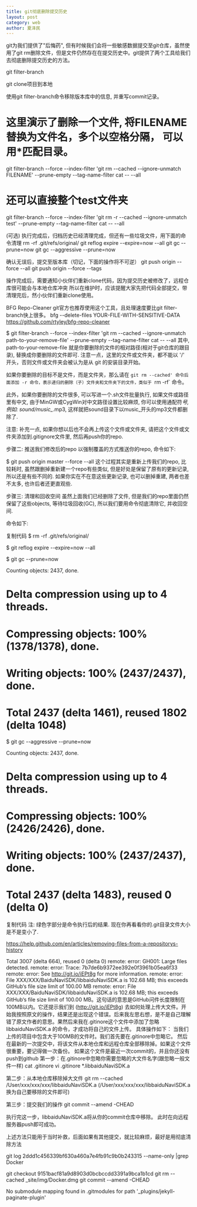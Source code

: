 ```yaml
---
title: git彻底删除提交历史
layout: post
category: web
author: 夏泽民
---
```

git为我们提供了"后悔药", 但有时候我们会将一些敏感数据提交至git仓库，虽然使用了git rm删除文件，但是文件仍然存在在提交历史中。git提供了两个工具给我们去彻底删除提交历史的方法。
<!-- more -->
git filter-branch

git clone项目到本地

使用git filter-branch命令移除版本库中的信息, 并重写commit记录。
# 这里演示了删除一个文件, 将FILENAME替换为文件名，多个以空格分隔， 可以用*匹配目录。

git filter-branch --force --index-filter 'git rm --cached --ignore-unmatch FILENAME' --prune-empty --tag-name-filter cat -- --all

# 还可以直接整个test文件夹
git filter-branch --force --index-filter 'git rm -r --cached --ignore-unmatch test' --prune-empty --tag-name-filter cat -- --all

(可选) 执行完成后，归档历史已经清理完成，但还有一些垃圾文件，用下面的命令清理
rm -rf .git/refs/original/
git reflog expire --expire=now --all
git gc --prune=now
git gc --aggressive --prune=now



确认无误后，提交至版本库（切记，下面的操作将不可逆）
git push origin --force --all
git push origin --force --tags



操作完成后，需要通知小伙伴们重新clone代码，因为提交历史被修改了，远程仓库很可能会与本地仓库冲突
所以在维护时，应该提醒大家先把代码全部提交，带清理完后，然小伙伴们重新clone使用。


BFG Repo-Cleaner
git官方也推荐使用这个工具，且处理速度要比git filter-branch快上很多。
bfg --delete-files YOUR-FILE-WITH-SENSITIVE-DATA
https://github.com/rtyley/bfg-repo-cleaner



$ git filter-branch --force --index-filter 'git rm --cached --ignore-unmatch path-to-your-remove-file' --prune-empty --tag-name-filter cat -- --all
其中, path-to-your-remove-file 就是你要删除的文件的相对路径(相对于git仓库的跟目录), 替换成你要删除的文件即可. 注意一点，这里的文件或文件夹，都不能以 '/' 开头，否则文件或文件夹会被认为是从 git 的安装目录开始。

如果你要删除的目标不是文件，而是文件夹，那么请在 `git rm --cached' 命令后面添加 -r 命令，表示递归的删除（子）文件夹和文件夹下的文件，类似于 `rm -rf` 命令。

此外，如果你要删除的文件很多, 可以写进一个.sh文件批量执行, 如果文件或路径里有中文, 由于MinGW或CygWin对中文路径设置比较麻烦, 你可以使用通配符*号, 例如: sound/music_*.mp3, 这样就把sound目录下以music_开头的mp3文件都删除了.

注意: 补充一点, 如果你想以后也不会再上传这个文件或文件夹, 请把这个文件或文件夹添加到.gitignore文件里, 然后再push你的repo.

步骤二: 推送我们修改后的repo
以强制覆盖的方式推送你的repo, 命令如下:

$ git push origin master --force --all
这个过程其实是重新上传我们的repo, 比较耗时, 虽然跟删掉重新建一个repo有些类似, 但是好处是保留了原有的更新记录, 所以还是有些不同的. 如果你实在不在意这些更新记录, 也可以删掉重建, 两者也差不太多, 也许后者还更直观些.

步骤三: 清理和回收空间
虽然上面我们已经删除了文件, 但是我们的repo里面仍然保留了这些objects, 等待垃圾回收(GC), 所以我们要用命令彻底清除它, 并收回空间.

命令如下:

复制代码
$ rm -rf .git/refs/original/

$ git reflog expire --expire=now --all

$ git gc --prune=now

Counting objects: 2437, done.
# Delta compression using up to 4 threads.
# Compressing objects: 100% (1378/1378), done.
# Writing objects: 100% (2437/2437), done.
# Total 2437 (delta 1461), reused 1802 (delta 1048)

$ git gc --aggressive --prune=now

Counting objects: 2437, done.
# Delta compression using up to 4 threads.
# Compressing objects: 100% (2426/2426), done.
# Writing objects: 100% (2437/2437), done.
# Total 2437 (delta 1483), reused 0 (delta 0)
复制代码
注: 绿色字部分是命令执行后的结果.
现在你再看看你的.git目录文件大小是不是变小了.




https://help.github.com/en/articles/removing-files-from-a-repositorys-history

Total 3007 (delta 664), reused 0 (delta 0)
remote: error: GH001: Large files detected.
remote: error: Trace: 7b7de6b9372ee392e0f3961b05ea6f33
remote: error: See http://git.io/iEPt8g for more information.
remote: error: File  XXX/XXX/BaiduNaviSDK/libbaiduNaviSDK.a is 102.68 MB; this exceeds GitHub‘s file size limit of 100.00 MB
remote: error: File  XXX/XXX/BaiduNaviSDK/libbaiduNaviSDK.a is 102.68 MB; this exceeds GitHub‘s file size limit of 100.00 MB。这句话的意思是GitHub问件长度限制在100MB以内。它还提示我们到 (http://git.io/iEPt8g) 去如何处理上传大文件。开始我按照原文的操作，结果还是出现这个错误。后来我左思右想，是不是自己理解错了原文作者的意思。果然后来我在.gitinore这个文件中添加了忽略libbaiduNaviSDK.a 的命令，才成功将自己的文件上传。
具体操作如下：
当我们上传的项目中包含大于100MB的文件时。我们首先要在.gitinore中忽略它。
然后在最新的一次提交中，将该文件从本地仓库和远程仓库全部移除掉。如果这个文件很重要，要记得做一次备份。
如果这个文件是最近一次commit的，并且你还没有push到github
第一步：在.gitinore中忽略你需要忽略的大文件名字(跟忽略一般文件一样)
cat .gitinore
vi .gitinore
*.libbaiduNaviSDK.a

第二步：从本地仓库移除掉大文件
git rm --cached /User/xxx/xxx/xxx/libbaiduNaviSDK.a (/User/xxx/xxx/xxx/libbaiduNaviSDK.a换为自己要移除的文件即可)

第三步：提交我们的操作
git commit --amend -CHEAD

执行完这一步，libbaiduNaviSDK.a将从你的commit仓库中移除。
此时在向远程服务器push即可成功。

上述方法只能用于当时补救，后面如果有其他提交，就比较麻烦，最好是用彻底清除方法


 git log 2ddd1c456339bf630a460a7e4fb91c9b0b243315 --name-only |grep Docker

 git checkout 9151bacf81a9d8903d0bcbccdd3391a9bca1b1cd
 git rm --cached _site/img/Docker.dmg
  git commit --amend -CHEAD


  No submodule mapping found in .gitmodules for path '_plugins/jekyll-paginate-plugin'

